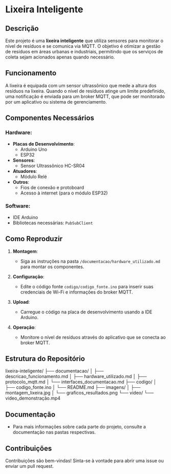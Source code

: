 # Lixeira Inteligente

## Descrição

Este projeto é uma **lixeira inteligente** que utiliza sensores para monitorar o nível de resíduos e se comunica via MQTT. O objetivo é otimizar a gestão de resíduos em áreas urbanas e industriais, permitindo que os serviços de coleta sejam acionados apenas quando necessário.

## Funcionamento

A lixeira é equipada com um sensor ultrassônico que mede a altura dos resíduos na lixeira. Quando o nível de resíduos atinge um limite predefinido, uma notificação é enviada para um broker MQTT, que pode ser monitorado por um aplicativo ou sistema de gerenciamento.

## Componentes Necessários

### Hardware:

- **Placas de Desenvolvimento**:
  - Arduino Uno
  - ESP32
- **Sensores**:
  - Sensor Ultrassônico HC-SR04
- **Atuadores**:
  - Módulo Relé
- **Outros**:
  - Fios de conexão e protoboard
  - Acesso à internet (para o módulo ESP32)

### Software:

- IDE Arduino
- Bibliotecas necessárias: `PubSubClient`

## Como Reproduzir

1. **Montagem**:

   - Siga as instruções na pasta `/documentacao/hardware_utilizado.md` para montar os componentes.

2. **Configuração**:

   - Edite o código fonte `codigo/codigo_fonte.ino` para inserir suas credenciais de Wi-Fi e informações do broker MQTT.

3. **Upload**:

   - Carregue o código na placa de desenvolvimento usando a IDE Arduino.

4. **Operação**:
   - Monitore o nível de resíduos através do aplicativo que se conecta ao broker MQTT.

## Estrutura do Repositório

lixeira-inteligente/
 ├── documentacao/
 │   ├── descricao_funcionamento.md
 │   ├── hardware_utilizado.md
 │   ├── protocolo_mqtt.md
 │   └── interfaces_documentacao.md
 ├── codigo/
 │   ├── codigo_fonte.ino
 │   └── README.md
 ├── imagens/
 │   ├── montagem_lixeira.jpg
 │   └── graficos_resultados.png
 └── video/
     └── video_demonstração.mp4

## Documentação

- Para mais informações sobre cada parte do projeto, consulte a documentação nas pastas respectivas.

## Contribuições

Contribuições são bem-vindas! Sinta-se à vontade para abrir uma issue ou enviar um pull request.

